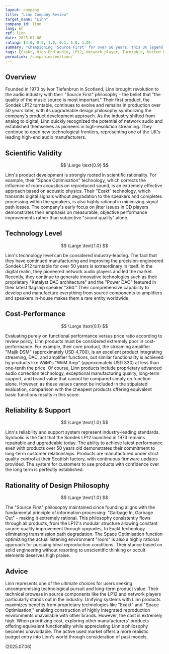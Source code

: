 ```yaml
---
layout: company
title: "Linn Company Review"
target_name: "Linn"
company_id: linn
lang: en
ref: linn
date: 2025-07-06
rating: [4.0, 0.9, 1.0, 0.1, 1.0, 1.0]
summary: "Championing 'Source First' for over 50 years, this UK legend has technically led the audio industry. From the legendary LP12 to cutting-edge network audio, their products consistently deliver rational and high-standard performance. However, their exceptional technology and quality are reflected in extremely high pricing, making cost-performance evaluation necessarily harsh."
tags: [Exakt, High-End Audio, LP12, Network player, Turntable, United Kingdom]
permalink: /companies/en/linn/
---
```

## Overview

Founded in 1973 by Ivor Tiefenbrun in Scotland, Linn brought revolution to the audio industry with their "Source First" philosophy - the belief that "the quality of the music source is most important." Their first product, the Sondek LP12 turntable, continues to evolve and remains in production over 50 years later, with its upgradeable design philosophy symbolizing the company's product development approach. As the industry shifted from analog to digital, Linn quickly recognized the potential of network audio and established themselves as pioneers in high-resolution streaming. They continue to open new technological frontiers, representing one of the UK's leading high-end audio manufacturers.

## Scientific Validity

$$ \Large \text{0.9} $$

Linn's product development is strongly rooted in scientific rationality. For example, their "Space Optimisation" technology, which corrects the influence of room acoustics on reproduced sound, is an extremely effective approach based on acoustic physics. Their "Exakt" technology, which transmits digital signals without degradation to the speakers and completes processing within the speakers, is also highly rational in minimizing signal path losses. The company's early focus on jitter issues in CD players demonstrates their emphasis on measurable, objective performance improvements rather than subjective "sound quality" alone.

## Technology Level

$$ \Large \text{1.0} $$

Linn's technology level can be considered industry-leading. The fact that they have continued manufacturing and improving the precision-engineered Sondek LP12 turntable for over 50 years is extraordinary in itself. In the digital realm, they pioneered network audio players and led the market. Recently, they continue to generate innovative technologies such as their proprietary "Katalyst DAC architecture" and the "Power DAC" featured in their latest flagship speaker "360." Their comprehensive capability to develop and manufacture everything from source components to amplifiers and speakers in-house makes them a rare entity worldwide.

## Cost-Performance

$$ \Large \text{0.1} $$

Evaluating purely on functional performance versus price ratio according to review policy, Linn products must be considered extremely poor in cost-performance. For example, their core product, the streaming amplifier "Majik DSM" (approximately USD 4,700), is an excellent product integrating streaming, DAC, and amplifier functions, but similar functionality is achieved by products like WiiM's "WiiM Amp" (approximately USD 330) at less than one-tenth the price. Of course, Linn products include proprietary advanced audio correction technology, exceptional manufacturing quality, long-term support, and brand value that cannot be compared simply on function alone. However, as these values cannot be included in the stipulated evaluation, comparison with the cheapest products offering equivalent basic functions results in this score.

## Reliability & Support

$$ \Large \text{1.0} $$

Linn's reliability and support system represent industry-leading standards. Symbolic is the fact that the Sondek LP12 launched in 1973 remains repairable and upgradeable today. The ability to achieve latest performance even with products over 50 years old demonstrates their commitment to long-term customer relationships. Products are manufactured under strict quality control at their Scottish factory, with continuous firmware updates provided. The system for customers to use products with confidence over the long term is perfectly established.

## Rationality of Design Philosophy

$$ \Large \text{1.0} $$

The "Source First" philosophy maintained since founding aligns with the fundamental principle of information processing: "Garbage In, Garbage Out" - making it extremely rational. This philosophy consistently flows through all products, from the LP12's modular structure allowing constant source quality improvement through upgrades, to Exakt technology eliminating transmission path degradation. The Space Optimisation function optimizing the actual listening environment "room" is also a highly rational approach for pursuing ideal reproduction conditions. Their stance based on solid engineering without resorting to unscientific thinking or occult elements deserves high praise.

## Advice

Linn represents one of the ultimate choices for users seeking uncompromising technological pursuit and long-term product value. Their technical prowess in source components like the LP12 and network players particularly stands out in the industry. Unifying systems with Linn products maximizes benefits from proprietary technologies like "Exakt" and "Space Optimisation," enabling construction of highly integrated reproduction environments unavailable with other brands. However, the cost is extremely high. When prioritizing cost, exploring other manufacturers' products offering equivalent functionality while appreciating Linn's philosophy becomes unavoidable. The active used market offers a more realistic budget entry into Linn's world through consideration of past models.

(2025.07.06)